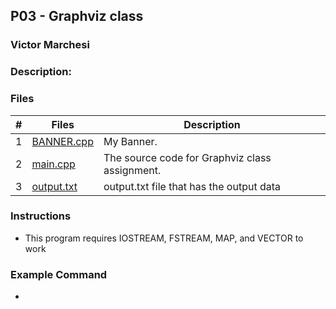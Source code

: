 ## P03 - Graphviz class
### Victor Marchesi
### Description:



### Files

|   #   | Files    | Description                      |
| :---: | -------- | -------------------------------- |
|   1   | [BANNER.cpp](./BANNER.cpp) | My Banner. |
|   2   | [main.cpp](./main.cpp)   | The source code for Graphviz class assignment. |
|   3   | [output.txt](./output.txt) | output.txt file that has the output data |


### Instructions

- This program requires IOSTREAM, FSTREAM, MAP, and VECTOR to work

### Example Command

-